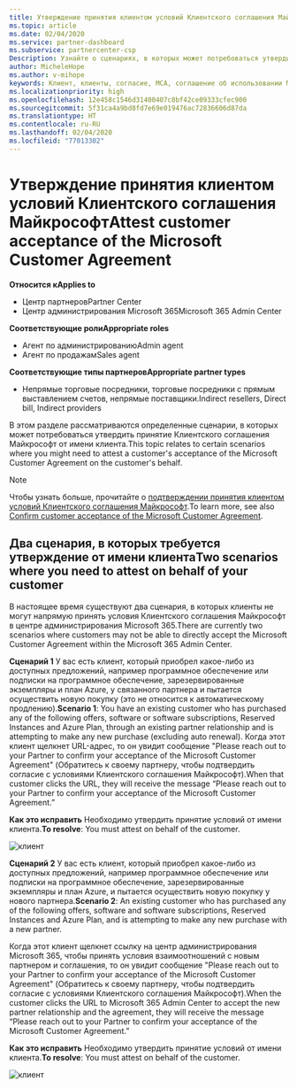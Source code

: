 ```yaml
---
title: Утверждение принятия клиентом условий Клиентского соглашения Майкрософт | Центр партнеров
ms.topic: article
ms.date: 02/04/2020
ms.service: partner-dashboard
ms.subservice: partnercenter-csp
Description: Узнайте о сценариях, в которых может потребоваться утвердить принятие Клиентского соглашения Майкрософт от имени клиента.
author: MicheleHope
ms.author: v-mihope
keywords: Клиент, клиенты, согласие, MCA, соглашение об использовании Microsoft Cloud, Клиентское соглашение Майкрософт, шаблоны клиентских соглашений, утверждение принятия
ms.localizationpriority: high
ms.openlocfilehash: 12e458c1546d31400407c8bf42ce09333cfec900
ms.sourcegitcommit: 5f31ca4a9bd8fd7e69e019476ac72836606d87da
ms.translationtype: HT
ms.contentlocale: ru-RU
ms.lasthandoff: 02/04/2020
ms.locfileid: "77013302"
---
```

# <a name="attest-customer-acceptance-of-the-microsoft-customer-agreement"></a><span data-ttu-id="af65b-104">Утверждение принятия клиентом условий Клиентского соглашения Майкрософт</span><span class="sxs-lookup"><span data-stu-id="af65b-104">Attest customer acceptance of the Microsoft Customer Agreement</span></span>

<span data-ttu-id="af65b-105">**Относится к**</span><span class="sxs-lookup"><span data-stu-id="af65b-105">**Applies to**</span></span>

- <span data-ttu-id="af65b-106">Центр партнеров</span><span class="sxs-lookup"><span data-stu-id="af65b-106">Partner Center</span></span>
- <span data-ttu-id="af65b-107">Центр администрирования Microsoft 365</span><span class="sxs-lookup"><span data-stu-id="af65b-107">Microsoft 365 Admin Center</span></span>

<span data-ttu-id="af65b-108">**Соответствующие роли**</span><span class="sxs-lookup"><span data-stu-id="af65b-108">**Appropriate roles**</span></span>

- <span data-ttu-id="af65b-109">Агент по администрированию</span><span class="sxs-lookup"><span data-stu-id="af65b-109">Admin agent</span></span>
- <span data-ttu-id="af65b-110">Агент по продажам</span><span class="sxs-lookup"><span data-stu-id="af65b-110">Sales agent</span></span>

<span data-ttu-id="af65b-111">**Соответствующие типы партнеров**</span><span class="sxs-lookup"><span data-stu-id="af65b-111">**Appropriate partner types**</span></span>

- <span data-ttu-id="af65b-112">Непрямые торговые посредники, торговые посредники с прямым выставлением счетов, непрямые поставщики.</span><span class="sxs-lookup"><span data-stu-id="af65b-112">Indirect resellers, Direct bill, Indirect providers</span></span>

<span data-ttu-id="af65b-113">В этом разделе рассматриваются определенные сценарии, в которых может потребоваться утвердить принятие Клиентского соглашения Майкрософт от имени клиента.</span><span class="sxs-lookup"><span data-stu-id="af65b-113">This topic relates to certain scenarios where you might need to attest a customer's acceptance of the Microsoft Customer Agreement on the customer's behalf.</span></span>

>[!NOTE]
><span data-ttu-id="af65b-114">Чтобы узнать больше, прочитайте о [подтверждении принятия клиентом условий Клиентского соглашения Майкрософт](confirm-customer-agreement.md).</span><span class="sxs-lookup"><span data-stu-id="af65b-114">To learn more, see also [Confirm customer acceptance of the Microsoft Customer Agreement](confirm-customer-agreement.md).</span></span>

## <a name="two-scenarios-where-you-need-to-attest-on-behalf-of-your-customer"></a><span data-ttu-id="af65b-115">Два сценария, в которых требуется утверждение от имени клиента</span><span class="sxs-lookup"><span data-stu-id="af65b-115">Two scenarios where you need to attest on behalf of your customer</span></span>

<span data-ttu-id="af65b-116">В настоящее время существуют два сценария, в которых клиенты не могут напрямую принять условия Клиентского соглашения Майкрософт в центре администрирования Microsoft 365.</span><span class="sxs-lookup"><span data-stu-id="af65b-116">There are currently two scenarios where customers may not be able to directly accept the Microsoft Customer Agreement within the Microsoft 365 Admin Center.</span></span>

<span data-ttu-id="af65b-117">**Сценарий 1** У вас есть клиент, который приобрел какое-либо из доступных предложений, например программное обеспечение или подписки на программное обеспечение, зарезервированные экземпляры и план Azure, у связанного партнера и пытается осуществить новую покупку (это не относится к автоматическому продлению).</span><span class="sxs-lookup"><span data-stu-id="af65b-117">**Scenario 1**: You have an existing customer who has purchased any of the following offers, software or software subscriptions, Reserved Instances and Azure Plan, through an existing partner relationship and is attempting to make any new purchase (excluding auto renewal).</span></span> <span data-ttu-id="af65b-118">Когда этот клиент щелкнет URL-адрес, то он увидит сообщение "Please reach out to your Partner to confirm your acceptance of the Microsoft Customer Agreement" (Обратитесь к своему партнеру, чтобы подтвердить согласие с условиями Клиентского соглашения Майкрософт).</span><span class="sxs-lookup"><span data-stu-id="af65b-118">When that customer clicks the URL, they will receive the message “Please reach out to your Partner to confirm your acceptance of the Microsoft Customer Agreement.”</span></span>  

<span data-ttu-id="af65b-119">**Как это исправить** Необходимо утвердить принятие условий от имени клиента.</span><span class="sxs-lookup"><span data-stu-id="af65b-119">**To resolve**: You must attest on behalf of the customer.</span></span>

![клиент](images/mca/accept-scenario-1.png)

<span data-ttu-id="af65b-121">**Сценарий 2** У вас есть клиент, который приобрел какое-либо из доступных предложений, например программное обеспечение или подписки на программное обеспечение, зарезервированные экземпляры и план Azure, и пытается осуществить новую покупку у нового партнера.</span><span class="sxs-lookup"><span data-stu-id="af65b-121">**Scenario 2**: An existing customer who has purchased any of the following offers, software and software subscriptions, Reserved Instances and Azure Plan, and is attempting to make any new purchase with a new partner.</span></span> 

<span data-ttu-id="af65b-122">Когда этот клиент щелкнет ссылку на центр администрирования Microsoft 365, чтобы принять условия взаимоотношений с новым партнером и соглашения, то он увидит сообщение "Please reach out to your Partner to confirm your acceptance of the Microsoft Customer Agreement" (Обратитесь к своему партнеру, чтобы подтвердить согласие с условиями Клиентского соглашения Майкрософт).</span><span class="sxs-lookup"><span data-stu-id="af65b-122">When the customer clicks the URL to Microsoft 365 Admin Center to accept the new partner relationship and the agreement, they will receive the message “Please reach out to your Partner to confirm your acceptance of the Microsoft Customer Agreement.”</span></span>  

<span data-ttu-id="af65b-123">**Как это исправить** Необходимо утвердить принятие условий от имени клиента.</span><span class="sxs-lookup"><span data-stu-id="af65b-123">**To resolve**: You must attest on behalf of the customer.</span></span>  

![клиент](images/mca/accept-scenario-2.png)